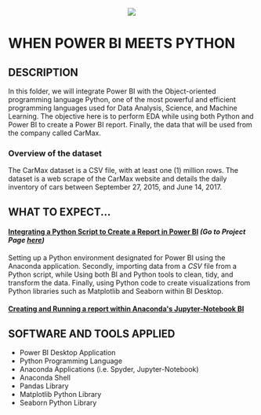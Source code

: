 <p align="center">
  <img src="https://github.com/deepakm925/Power-BI/blob/main/When-Python-meets-Power-BI/resources/heading-python.png"/>
</p> 

# WHEN POWER BI MEETS PYTHON


## DESCRIPTION
In this folder, we will integrate Power BI with the Object-oriented programming language Python, one of the most powerful and efficient programming languages used for Data Analysis, Science, and Machine Learning. 
The objective here is to perform EDA while using both Python and Power BI to create a Power BI report. Finally, the data that will be used from the company called CarMax. 

### Overview of the dataset
The CarMax dataset is a CSV file, with at least one (1) million rows. The dataset is a web scrape of the CarMax website and details the daily inventory of cars between September 27, 2015, and June 14, 2017.

## WHAT TO EXPECT...
#### <ins>Integrating a Python Script to Create a Report in Power BI</ins> *(Go to Project Page [here](https://github.com/deepakm925/Power-BI/tree/main/When-Python-meets-Power-BI/Integrating-a-Python-Script-to-create-a-report-in-BI))*
Setting up a Python environment designated for Power BI using the Anaconda application. Secondly, importing data from a *CSV* file from a Python script, while Using both BI and Python tools to clean, tidy, and transform the data. Finally, using Python code to create visualizations from Python libraries such as Matplotlib and Seaborn within BI Desktop. 

#### <ins> Creating and Running a report within Anaconda's Jupyter-Notebook BI</ins>

## SOFTWARE AND TOOLS APPLIED
- Power BI Desktop Application
- Python Programming Language
- Anaconda Applications (i.e. Spyder, Jupyter-Notebook)
- Anaconda Shell
- Pandas Library
- Matplotlib Python Library
- Seaborn Python Library
